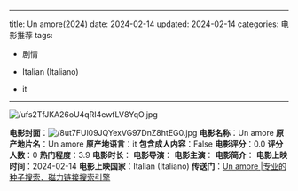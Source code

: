 
---
title: Un amore(2024)
date: 2024-02-14
updated: 2024-02-14
categories: 电影推荐
tags:

- 剧情

- Italian (Italiano)
- it
---

<img src="https://image.tmdb.org/t/p/original/ufs2TfJKA26oU4qRI4ewfLV8YqO.jpg" alt="/ufs2TfJKA26oU4qRI4ewfLV8YqO.jpg" title="/ufs2TfJKA26oU4qRI4ewfLV8YqO.jpg">

**电影封面**：<img src="https://image.tmdb.org/t/p/w200/8ut7FUl09JQYexVG97DnZ8htEG0.jpg" alt="/8ut7FUl09JQYexVG97DnZ8htEG0.jpg" title="/8ut7FUl09JQYexVG97DnZ8htEG0.jpg">
**电影名称**：Un amore
**原产地片名**：Un amore
**原产地语言**：it
**包含成人内容**：False
**电影评分**：0.0
**评分人数**：0
**热门程度**：3.9
**电影时长**：
**电影导演**：
**电影主演**：
**电影简介**：
**电影上映时间**：2024-02-14
**电影上映国家**：Italian (Italiano)
**传送门**：[Un amore |专业的种子搜索、磁力链接搜索引擎](https://movie.amd794.com:2083/?search=Un%20amore&ordering=&mode=match_phrase&page_size=10&page=1)

